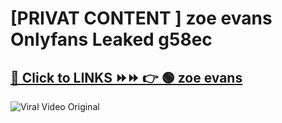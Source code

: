
 # [PRIVAT CONTENT ] zoe evans Onlyfans Leaked g58ec

## <h2><a href="https://clipsfans.com/zoe_evans&ref=git">🔗 Click to LINKS ⏩⏩ 👉 🟢 zoe evans </a></h2>

<a href="https://clipsfans.com/zoe_evans&ref=git" rel="nofollow" data-target="animated-image.originalLink"><img src="https://i.ibb.co.com/xMMVF88/686577567.gif" alt="Viral Video Original" style="max-width: 100%; display: inline-block;" data-target="animated-image.originalImage"></a>


